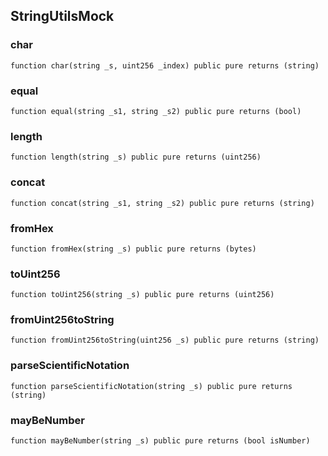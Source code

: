 ## StringUtilsMock

### char

```solidity
function char(string _s, uint256 _index) public pure returns (string)
```

### equal

```solidity
function equal(string _s1, string _s2) public pure returns (bool)
```

### length

```solidity
function length(string _s) public pure returns (uint256)
```

### concat

```solidity
function concat(string _s1, string _s2) public pure returns (string)
```

### fromHex

```solidity
function fromHex(string _s) public pure returns (bytes)
```

### toUint256

```solidity
function toUint256(string _s) public pure returns (uint256)
```

### fromUint256toString

```solidity
function fromUint256toString(uint256 _s) public pure returns (string)
```

### parseScientificNotation

```solidity
function parseScientificNotation(string _s) public pure returns (string)
```

### mayBeNumber

```solidity
function mayBeNumber(string _s) public pure returns (bool isNumber)
```

